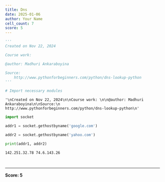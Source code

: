 ```yaml
---
title: Dns
date: 2025-01-06
author: Your Name
cell_count: 7
score: 5
---
```


```python
'''
Created on Nov 22, 2024

Course work: 

@author: Madhuri Ankaraboyina

Source:
    http://www.pythonforbeginners.com/python/dns-lookup-python
'''

# Import necessary modules


```




    '\nCreated on Nov 22, 2024\n\nCourse work: \n\n@author: Madhuri Ankaraboyina\n\nSource:\n    http://www.pythonforbeginners.com/python/dns-lookup-python\n'




```python
import socket
```


```python
addr1 = socket.gethostbyname('google.com')
```


```python
addr2 = socket.gethostbyname('yahoo.com')
```


```python
print(addr1, addr2)
```

    142.251.32.78 74.6.143.26



```python

```


```python

```


---
**Score: 5**
